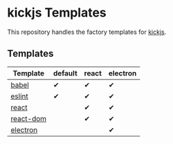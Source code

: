 # kickjs Templates
This repository handles the factory templates for [kickjs](https://www.npmjs.com/package/kickjs).

## Templates
| Template | default | react | electron
----- | ----- | ----- | ----- |
| [babel](https://www.npmjs.com/package/Babel)          | ✔             | ✔               | ✔
| [eslint](https://www.npmjs.com/package/eslint)        | ✔             | ✔               | ✔
| [react](https://www.npmjs.com/package/react)          |               | ✔               | ✔
| [react-dom](https://www.npmjs.com/package/react-dom)  |               | ✔               | ✔
| [electron](https://electron.atom.io/)                 |               |                 | ✔
